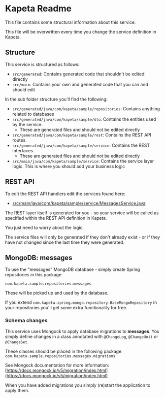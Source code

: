 # Kapeta Readme
This file contains some structural information about this service.

This file will be overwritten every time you change the service definition in Kapeta.

## Structure
This service is structured as follows:
* ```src/generated```: Contains generated code that shouldn't be edited directly
* ```src/main```: Contains your own and generated code that you can and should edit

In the sub folder structure you'll find the following:
* ```src/generated/java/com/kapeta/sample/repositories```: Contains anything related to databases
* ```src/generated/java/com/kapeta/sample/dto```: Contains the entities used by the service.
  * These are generated files and should not be edited directly
* ```src/generated/java/com/kapeta/sample/rest```: Contains the REST API routes.
* ```src/generated/java/com/kapeta/sample/service```: Contains the REST interfaces.
  * These are generated files and should not be edited directly
* ```src/main/java/com/kapeta/sample/service```: Contains the service layer logic. This is where you should add your business logic

## REST API 
To edit the REST API handlers edit the services found here:
* [src/main/java/com/kapeta/sample/service/MessagesService.java](src/main/java/com/kapeta/sample/service/MessagesService.java)

The REST layer itself is generated for you - so your service
will be called as specified within the REST API definition in Kapeta.

You just need to worry about the logic.

The service files will only be generated if they don't already exist - or if they have not
changed since the last time they were generated.


## MongoDB: messages
To use the "messages" MongoDB database - simply create Spring
repositories in this package:

```com.kapeta.sample.repositories.messages```

These will be picked up and used by the database.

If you extend ```com.kapeta.spring.mongo.repository.BaseMongoRepository``` in your repositories
you'll get some extra functionality for free.

### Schema changes
This service uses Mongock to apply database migrations to **messages**. 
You simply define changes in a class annotated with ```@ChangeLog```, 
```@ChangeUnit``` or ```@ChangeSet```.

These classes should be placed in the following package:
```com.kapeta.sample.repositories.messages.migrations```

See Mongock documentation for more information:
[https://docs.mongock.io/v5/migration/index.html](https://docs.mongock.io/v5/migration/index.html)

When you have added migrations you simply (re)start the application to apply them. 



